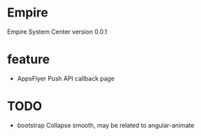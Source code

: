 # Empire
Empire System Center
version 0.0.1
# feature
- AppsFlyer Push API callback page

# TODO
- bootstrap Collapse smooth, may be related to angular-animate
